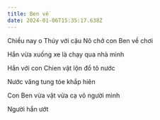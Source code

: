 ```yaml
---
title: Ben về
date: 2024-01-06T15:35:17.638Z
---
```


Chiều nay o Thúy với cậu Nô chở con Ben về chơi

Hắn vừa xuống xe là chạy qua nhà mình

Hắn với con Chien vật lộn đổ tô nước

Nước văng tung tóe khắp hiên

Con Ben vừa vật vừa cạ vô người mình

Người hắn ướt
